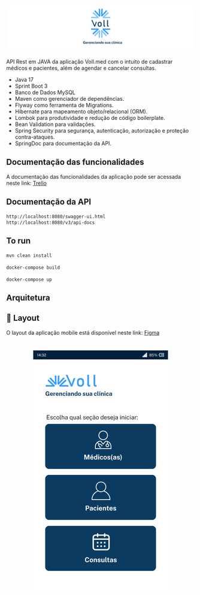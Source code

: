 <h1 align="center">
  <img alt="" title="" src="github/banner.png">
</h1>

API Rest em JAVA da aplicação Voll.med com o intuito de cadastrar médicos e pacientes, além de agendar e cancelar consultas.

- Java 17
- Sprint Boot 3
- Banco de Dados MySQL
- Maven como gerenciador de dependências.
- Flyway como ferramenta de Migrations.
- Hibernate para mapeamento objeto/relacional (ORM).
- Lombok para produtividade e redução de código boilerplate.
- Bean Validation para validações.
- Spring Security para segurança, autenticação, autorização e proteção contra-ataques.
- SpringDoc para documentação da API.

## Documentação das funcionalidades

A documentação das funcionalidades da aplicação pode ser acessada neste link: <a href="https://trello.com/b/SS9lH0Op/api-voll-med">Trello</a>

## Documentação da API

```shell
http://localhost:8080/swagger-ui.html
http://localhost:8080/v3/api-docs
```

## To run

```shell
mvn clean install

docker-compose build

docker-compose up
```

## Arquitetura


## 🎨 Layout

O layout da aplicação mobile está disponível neste link: <a href="https://www.figma.com/file/h2y2D0ImbXtpxqPqS4UFQ8/Voll.med?t=eEkj6ahn0Genw1Fz-0">Figma</a>

<h1 align="center">
  <img alt="" title="" src="github/home.png">
</h1>

